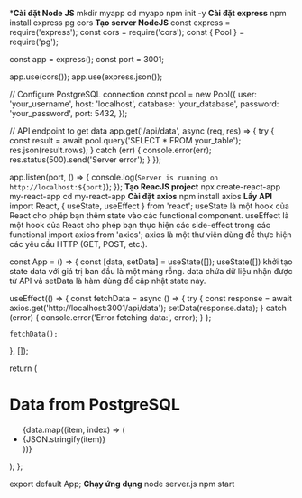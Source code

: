 ***Cài đặt Node JS**
mkdir myapp
cd myapp
npm init -y
**Cài đặt express**
npm install express pg cors
**Tạo server NodeJS**
const express = require('express');
const cors = require('cors');
const { Pool } = require('pg');

const app = express();
const port = 3001;

app.use(cors());
app.use(express.json());

// Configure PostgreSQL connection
const pool = new Pool({
  user: 'your_username',
  host: 'localhost',
  database: 'your_database',
  password: 'your_password',
  port: 5432,
});

// API endpoint to get data
app.get('/api/data', async (req, res) => {
  try {
    const result = await pool.query('SELECT * FROM your_table');
    res.json(result.rows);
  } catch (err) {
    console.error(err);
    res.status(500).send('Server error');
  }
});

app.listen(port, () => {
  console.log(`Server is running on http://localhost:${port}`);
});
**Tạo ReacJS project**
npx create-react-app my-react-app
cd my-react-app
**Cài đặt axios**
npm install axios
**Lấy API**
import React, { useState, useEffect } from 'react'; useState là một hook của React cho phép bạn thêm state vào các functional component.
                                                    useEffect là một hook của React cho phép bạn thực hiện các side-effect trong các functional 
import axios from 'axios'; axios là một thư viện dùng để thực hiện các yêu cầu HTTP (GET, POST, etc.).

const App = () => {
  const [data, setData] = useState([]); useState([]) khởi tạo state data với giá trị ban đầu là một mảng rỗng. data chứa dữ liệu nhận được từ API và setData là                                                 hàm dùng để cập nhật state này.

  useEffect(() => {
    const fetchData = async () => {
      try {
        const response = await axios.get('http://localhost:3001/api/data');
        setData(response.data);
      } catch (error) {
        console.error('Error fetching data:', error);
      }
    };

    fetchData();
  }, []);

  return (
    <div>
      <h1>Data from PostgreSQL</h1>
      <ul>
        {data.map((item, index) => (
          <li key={index}>{JSON.stringify(item)}</li>
        ))}
      </ul>
    </div>
  );
};

export default App;
**Chạy ứng dụng**
node server.js
npm start
